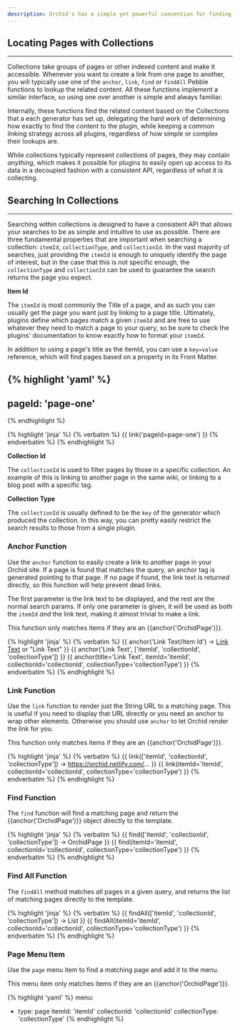 ```yaml
---
description: Orchid's has a simple yet powerful convention for finding pages and generating links throughout your site.
---
```


## Locating Pages with Collections
---

Collections take groups of pages or other indexed content and make it accessible. Whenever you want to create a link 
from one page to another, you will typically use one of the `anchor`, `link`, `find` or `findAll` Pebble functions to 
lookup the related content. All these functions implement a similar interface, so using one over another is simple and 
always familiar. 

Internally, these functions find the related content based on the Collections that a each generator has set up, 
delegating the hard work of determining how exactly to find the content to the plugin, while keeping a common linking 
strategy across all plugins, regardless of how simple or complex their lookups are.

While collections typically represent collections of pages, they may contain _anything_, which makes it possible for
plugins to easily open up access to its data in a decoupled fashion with a consistent API, regardless of what it is 
collecting.

## Searching In Collections
---

Searching within collections is designed to have a consistent API that allows your searches to be as simple and 
intuitive to use as possible. There are three fundamental properties that are important when searching a collection: 
`itemId`, `collectionType`, and `collectionId`. In the vast majority of searches, just providing the `itemId` is enough 
to uniquely identify the page of interest, but in the case that this is not specific enough, the `collectionType` and 
`collectionId` can be used to guarantee the search returns the page you expect. 

**Item Id**

The `itemId` is most commonly the Title of a page, and as such you can usually get the page you want just by linking to
a page title. Ultimately, plugins define which pages match a given `itemId` and are free to use whatever they need to 
match a page to your query, so be sure to check the plugins' documentation to know exactly how to format your `itemId`. 

In addition to using a page's title as the itemId, you can use a `key=value` reference, which will find pages based on 
a property in its Front Matter. 

{% highlight 'yaml' %}
---
pageId: 'page-one'
---
{% endhighlight %}

{% highlight 'jinja' %}
{% verbatim %}
{{ link('pageId=page-one') }}
{% endverbatim %}
{% endhighlight %}

**Collection Id**

The `collectionId` is used to filter pages by those in a specific collection. An example of this is linking to another
page in the same wiki, or linking to a blog post with a specific tag.

**Collection Type**

The `collectionId` is usually defined to be the `key` of the generator which produced the collection. In this way, you
can pretty easily restrict the search results to those from a single plugin.  

### Anchor Function

Use the `anchor` function to easily create a link to another page in your Orchid site. If a page is found that matches
the query, an anchor tag is generated pointing to that page. If no page if found, the link text is returned directly, 
so this function will help prevent dead links.

The first parameter is the link text to be displayed, and the rest are the normal search params. If only one parameter
is given, it will be used as both the `itemId` _and_ the link text, making it almost trivial to make a link.

This function only matches items if they are an {{anchor('OrchidPage')}}.

{% highlight 'jinja' %}
{% verbatim %}
{{ anchor('Link Text/Item Id') -> <a href="...">Link Text</a> or "Link Text" }}
{{ anchor('Link Text', ['itemId', 'collectionId', 'collectionType']) }}
{{ anchor(title='Link Text', itemId='itemId', collectionId='collectionId', collectionType='collectionType') }}
{% endverbatim %}
{% endhighlight %}

### Link Function

Use the `link` function to render just the String URL to a matching page. This is useful if you need to display that URL 
directly or you need an anchor to wrap other elements. Otherwise you should use `anchor` to let Orchid render the link
for you. 

This function only matches items if they are an {{anchor('OrchidPage')}}.

{% highlight 'jinja' %}
{% verbatim %}
{{ link(['itemId', 'collectionId', 'collectionType']) -> https://orchid.netlify.com/... }}
{{ link(itemId='itemId', collectionId='collectionId', collectionType='collectionType') }}
{% endverbatim %}
{% endhighlight %}

### Find Function

The `find` function will find a matching page and return the {{anchor('OrchidPage')}} object directly to the template.

{% highlight 'jinja' %}
{% verbatim %}
{{ find(['itemId', 'collectionId', 'collectionType']) -> OrchidPage }}
{{ find(itemId='itemId', collectionId='collectionId', collectionType='collectionType') }}
{% endverbatim %}
{% endhighlight %}

### Find All Function

The `findAll` method matches _all_ pages in a given query, and returns the list of matching pages directly to the 
template.

{% highlight 'jinja' %}
{% verbatim %}
{{ findAll(['itemId', 'collectionId', 'collectionType']) -> List<OrchidPage> }}
{{ findAll(itemId='itemId', collectionId='collectionId', collectionType='collectionType') }}
{% endverbatim %}
{% endhighlight %}

### Page Menu Item

Use the `page` menu item to find a matching page and add it to the menu. 

This menu item only matches items if they are an {{anchor('OrchidPage')}}.

{% highlight 'yaml' %}
menu: 
  - type: page
    itemId: 'itemId'
    collectionId: 'collectionId'
    collectionType: 'collectionType'
{% endhighlight %}
